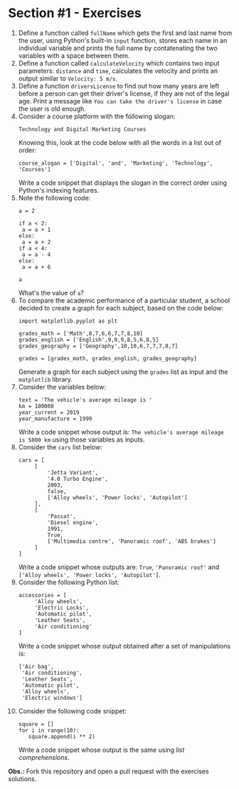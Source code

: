 # Section #1 - Exercises

1. Define a function called `fullName` which gets the first and last name from the user, using Python's built-in `input` function, stores each name in an individual variable and prints the full name by contatenating the two variables with a space between them.
2. Define a function called `calculateVelocity` which contains two input parameters: `distance` and `time`, calculates the velocity and prints an output similar to `Velocity: 5 m/s`.
3. Define a function `driversLicense` to find out how many years are left before a person can get their driver's license, if they are not of the legal age. Print a message like `You can take the driver's license` in case the user is old enough.
4. Consider a course platform with the following slogan:
    ```
    Technology and Digital Marketing Courses
    ```
    Knowing this, look at the code below with all the words in a list out of order:
    ```
    course_alogan = ['Digital', 'and', 'Marketing', 'Technology', 'Courses']
    ```
    Write a code snippet that displays the slogan in the correct order using Python's indexing features.  
5. Note the following code:
    ```
    a = 2

    if a < 2:
     a = a + 1
    else:
     a = a + 2
    if a < 4:
     a = a - 4
    else:
     a = a + 6

    a
    ```
    What's the value of `a`?
6. To compare the academic performance of a particular student, a school decided to create a graph for each subject, based on the code below:
    ```
    import matplotlib.pyplot as plt

    grades_math = ['Math',8,7,6,6,7,7,8,10]
    grades_english = ['English',9,9,9,8,5,6,8,5]
    grades_geography = ['Geography',10,10,6,7,7,7,8,7]

    grades = [grades_math, grades_english, grades_geography]
    ```
    Generate a graph for each subject using the `grades` list as input and the `matplotlib` library.
7. Consider the variables below:
    ```
    text = 'The vehicle's average mileage is '
    km = 100000
    year_current = 2019
    year_manufacture = 1999
    ```
    Write a code snippet whose output is: `The vehicle's average mileage is 5000 km` using those variables as inputs.
8. Consider the `cars` list below:
    ```
    cars = [
         [
             'Jetta Variant',
             '4.0 Turbo Engine',
             2003,
             false,
             ['Alloy wheels', 'Power locks', 'Autopilot']
         ],
         [
             'Passat',
             'Diesel engine',
             1991,
             True,
             ['Multimedia centre', 'Panoramic roof', 'ABS brakes']
         ]
    ]
    ```
    Write a code snippet whose outputs are: `True`, `'Panoramic roof'` and `['Alloy wheels', 'Power locks', 'Autopilot']`.
9.  Consider the following Python list:
    ```
    accessories = [
         'Alloy wheels',
         'Electric Locks',
         'Automatic pilot',
         'Leather Seats',
         'Air conditioning'
    ]
    ```
    Write a code snippet whose output obtained after a set of manipulations is:
    ```
    ['Air bag',
     'Air conditioning',
     'Leather Seats',
     'Automatic pilot',
     'Alloy wheels',
     'Electric windows']
    ```
10. Consider the following code snippet:
    ```
    square = []
    for i in range(10):
       square.append(i ** 2)
    ```
    Write a code snippet whose output is the same using *list comprehensions*.
    
**Obs.:** Fork this repository and open a pull request with the exercises solutions.
